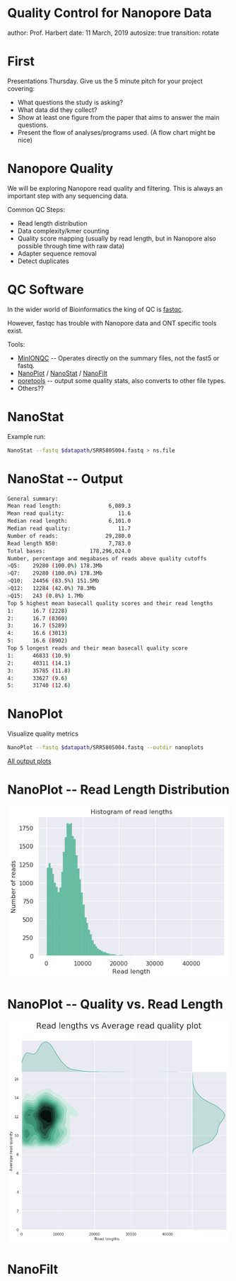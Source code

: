 Quality Control for Nanopore Data
========================================================
author: Prof. Harbert
date: 11 March, 2019
autosize: true
transition: rotate

First
========================================================

Presentations Thursday. Give us the 5 minute pitch for your project covering:

- What questions the study is asking?
- What data did they collect?
- Show at least one figure from the paper that aims to answer the main questions.
- Present the flow of analyses/programs used. (A flow chart might be nice)

Nanopore Quality
========================================================

We will be exploring Nanopore read quality and filtering. This is always an important step with any sequencing data.

Common QC Steps:

- Read length distribution
- Data complexity/kmer counting
- Quality score mapping (usually by read length, but in Nanopore also possible through time with raw data)
- Adapter sequence removal
- Detect duplicates

QC Software
========================================================

In the wider world of Bioinformatics the king of QC is [fastqc](https://www.bioinformatics.babraham.ac.uk/projects/fastqc/). 

However, fastqc has trouble with Nanopore data and ONT specific tools exist.

Tools:
- [MinIONQC](https://github.com/roblanf/minion_qc) -- Operates directly on the summary files, not the fast5 or fastq. 
- [NanoPlot](https://github.com/wdecoster/NanoPlot) / [NanoStat](https://github.com/wdecoster/nanostat) / [NanoFilt](https://github.com/wdecoster/nanofilt)
- [poretools](https://academic.oup.com/bioinformatics/article/30/23/3399/207172) -- output some quality stats, also converts to other file types.
- Others??

NanoStat
========================================================

Example run:


```bash
NanoStat --fastq $datapath/SRR5805004.fastq > ns.file
```

NanoStat -- Output
========================================================


```bash
General summary:
Mean read length:               6,089.3
Mean read quality:                 11.6
Median read length:             6,101.0
Median read quality:               11.7
Number of reads:               29,280.0
Read length N50:                7,783.0
Total bases:              178,296,024.0
Number, percentage and megabases of reads above quality cutoffs
>Q5:    29280 (100.0%) 178.3Mb
>Q7:    29280 (100.0%) 178.3Mb
>Q10:   24456 (83.5%) 151.5Mb
>Q12:   12284 (42.0%) 78.3Mb
>Q15:   243 (0.8%) 1.7Mb
Top 5 highest mean basecall quality scores and their read lengths
1:      16.7 (2228)
2:      16.7 (8360)
3:      16.7 (5289)
4:      16.6 (3013)
5:      16.6 (8902)
Top 5 longest reads and their mean basecall quality score
1:      46833 (10.9)
2:      40311 (14.1)
3:      35785 (11.8)
4:      33627 (9.6)
5:      31740 (12.6)
```


NanoPlot
========================================================

Visualize quality metrics


```bash
NanoPlot --fastq $datapath/SRR5805004.fastq --outdir nanoplots
```

[All output plots](images/nanoplots)

NanoPlot -- Read Length Distribution
========================================================

![Read length dist](images/nanoplots/HistogramReadlength.png)

NanoPlot -- Quality vs. Read Length
========================================================

![Qual vs dist](images/nanoplots/LengthvsQualityScatterPlot_kde.png)



NanoFilt
========================================================

